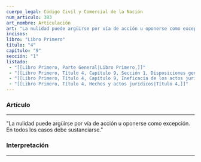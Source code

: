 ```yaml
---
cuerpo_legal: Código Civil y Comercial de la Nación
num_articulo: 383
art_nombre: Articulación
art: "La nulidad puede argüirse por vía de acción u oponerse como excepción. En todos los casos debe sustanciarse."
incisos: 
libro: "Libro Primero"
título: "4"
capítulo: "9"
sección: "1"
listado:
 - "[[Libro Primero, Parte General|Libro Primero,]]"
 - "[[Libro Primero, Título 4, Capítulo 9, Sección 1, Disposiciones generales|Sección 1,]]"
 - "[[Libro Primero, Título 4, Capítulo 9, Ineficacia de los actos jurídicos|Capítulo 9,]]"
 - "[[Libro Primero, Título 4, Hechos y actos jurídicos|Título 4,]]"
---
```

### Artículo
---
"La nulidad puede argüirse por vía de acción u oponerse como excepción. En todos los casos debe sustanciarse."


### Interpretación
---
